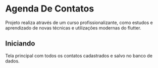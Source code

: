 # Agenda De Contatos

  Projeto realiza através de um curso profissionalizante, como estudos e aprendizado de novas técnicas e utilizações modernas do flutter.

## Iniciando

  Tela principal com todos os contatos cadastrados e salvo no banco de dados.
